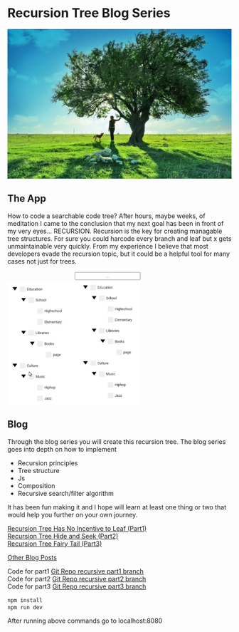 # Recursion Tree Blog Series
<img src="./assets/nature_tree.jpg" />

## The App
How to code a searchable code tree? After hours, maybe weeks, of meditation I came to the conclusion that my next goal has been 
in front of my very eyes... RECURSION. Recursion is the key 
for creating managable tree structures. 
For sure you could harcode every branch and leaf but x gets unmaintainable very quickly.
From my experience I believe that most developers evade the recursion topic, but it could
be a helpful tool for many cases not just for trees. 

<img src="./assets/treeviewcase3.gif" width="150" /><img src="./assets/treesearch.gif" width="150" />

## Blog

Through the blog series you will create this recursion tree.
The blog series goes into depth on how to implement

- Recursion principles
- Tree structure
- Js
- Composition
- Recursive search/filter algorithm

It has been fun making it and I hope will learn at least one thing or two
that would help you further on your own journey.

[Recursion Tree Has No Incentive to Leaf (Part1)](http://leonstel.github.io/blogs/recursive_tree_part1)  
[Recursion Tree Hide and Seek (Part2)](http://leonstel.github.io/blogs/recursive_tree_part2)  
[Recursion Tree Fairy Tail (Part3)](http://leonstel.github.io/blogs/recursive_tree_part3)

[Other Blog Posts](http://leonstel.github.io/)


Code for part1
[Git Repo recursive part1 branch](https://github.com/leonstel/techblog_recursive_tree/tree/part1)  
Code for part2
[Git Repo recursive part2 branch](https://github.com/leonstel/techblog_recursive_tree/tree/part2)  
Code for part3
[Git Repo recursive part3 branch](https://github.com/leonstel/techblog_recursive_tree/tree/part3)

```
npm install
npm run dev
```

After running above commands go to localhost:8080
